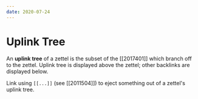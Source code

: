 ```yaml
---
date: 2020-07-24
---
```


# Uplink Tree

An **uplink tree** of a zettel is the subset of the [[2017401]] which branch off to the zettel. Uplink tree is displayed above the zettel; other backlinks are displayed below.

Link using `[[...]]` (see [[2011504]]) to eject something out of a zettel's uplink tree.
